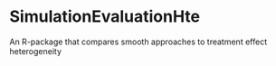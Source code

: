 # SimulationEvaluationHte

An R-package that compares smooth approaches to treatment effect heterogeneity
